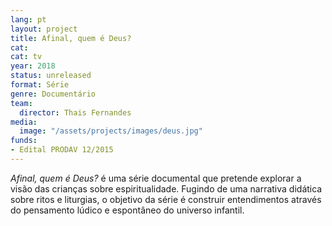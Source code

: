```yaml
---
lang: pt
layout: project
title: Afinal, quem é Deus?
cat:
cat: tv
year: 2018
status: unreleased
format: Série
genre: Documentário
team:
  director: Thais Fernandes
media:
  image: "/assets/projects/images/deus.jpg"
funds:
- Edital PRODAV 12/2015
---
```


_Afinal, quem é Deus?_ é uma série documental que pretende explorar a visão das crianças sobre espiritualidade. Fugindo de uma narrativa didática sobre ritos e liturgias, o objetivo da série é construir entendimentos através do pensamento lúdico e espontâneo do universo infantil.
